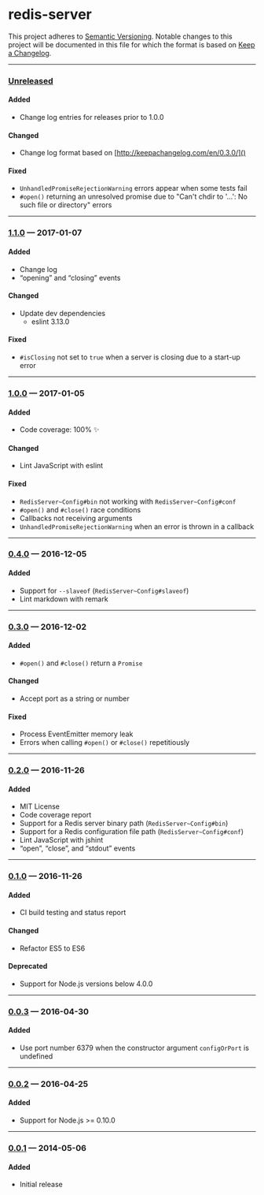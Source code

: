 # redis-server

This project adheres to [Semantic Versioning](http://semver.org/). Notable
changes to this project will be documented in this file for which the format
is based on [Keep a Changelog](http://keepachangelog.com/).

---

### [Unreleased][]

#### Added

- Change log entries for releases prior to 1.0.0

#### Changed

- Change log format based on [http://keepachangelog.com/en/0.3.0/]()

#### Fixed

- `UnhandledPromiseRejectionWarning` errors appear when some tests fail
-  `#open()` returning an unresolved promise due to "Can't chdir to '...': No
such file or directory" errors

---

### [1.1.0][] — 2017-01-07

#### Added

- Change log
- “opening” and “closing” events

#### Changed

- Update dev dependencies
  - eslint 3.13.0

#### Fixed

- `#isClosing` not set to `true` when a server is closing due to a
start-up error

---

### [1.0.0][] — 2017-01-05

#### Added

- Code coverage: 100% ✨

#### Changed

- Lint JavaScript with eslint

#### Fixed

- `RedisServer~Config#bin` not working with `RedisServer~Config#conf`
- `#open()` and `#close()` race conditions
- Callbacks not receiving arguments
- `UnhandledPromiseRejectionWarning` when an error is thrown in a callback

---

### [0.4.0][] — 2016-12-05

#### Added

- Support for `--slaveof` (`RedisServer~Config#slaveof`)
- Lint markdown with remark

---

### [0.3.0][] — 2016-12-02

#### Added

- `#open()` and `#close()` return a `Promise`

#### Changed

- Accept port as a string or number

#### Fixed

- Process EventEmitter memory leak
- Errors when calling `#open()` or `#close()` repetitiously

---

### [0.2.0][] — 2016-11-26

#### Added

- MIT License
- Code coverage report
- Support for a Redis server binary path (`RedisServer~Config#bin`)
- Support for a Redis configuration file path (`RedisServer~Config#conf`)
- Lint JavaScript with jshint
- “open”, “close”, and “stdout” events

---

### [0.1.0][] — 2016-11-26

#### Added

- CI build testing and status report

#### Changed

- Refactor ES5 to ES6

#### Deprecated

- Support for Node.js versions below 4.0.0

---

### [0.0.3][] — 2016-04-30

#### Added

- Use port number 6379 when the constructor argument `configOrPort` is undefined

---

### [0.0.2][] — 2016-04-25

#### Added

- Support for Node.js >= 0.10.0

---

### [0.0.1][] — 2014-05-06

#### Added

- Initial release

[Unreleased]: https://github.com/BrandonZacharie/node-redis-server/compare/1.1.0...HEAD
[1.1.0]: https://github.com/BrandonZacharie/node-redis-server/compare/1.0.0...1.1.0
[1.0.0]: https://github.com/BrandonZacharie/node-redis-server/compare/0.4.0...1.0.0
[0.4.0]: https://github.com/BrandonZacharie/node-redis-server/compare/0.3.0...0.4.0
[0.3.0]: https://github.com/BrandonZacharie/node-redis-server/compare/0.2.0...0.3.0
[0.2.0]: https://github.com/BrandonZacharie/node-redis-server/compare/0.1.0...0.2.0
[0.1.0]: https://github.com/BrandonZacharie/node-redis-server/compare/0.0.3...0.1.0
[0.0.3]: https://github.com/BrandonZacharie/node-redis-server/compare/0.0.2...0.0.3
[0.0.2]: https://github.com/BrandonZacharie/node-redis-server/compare/0.0.1...0.0.2
[0.0.1]: https://github.com/BrandonZacharie/node-redis-server/compare/47c1d...0.0.1
